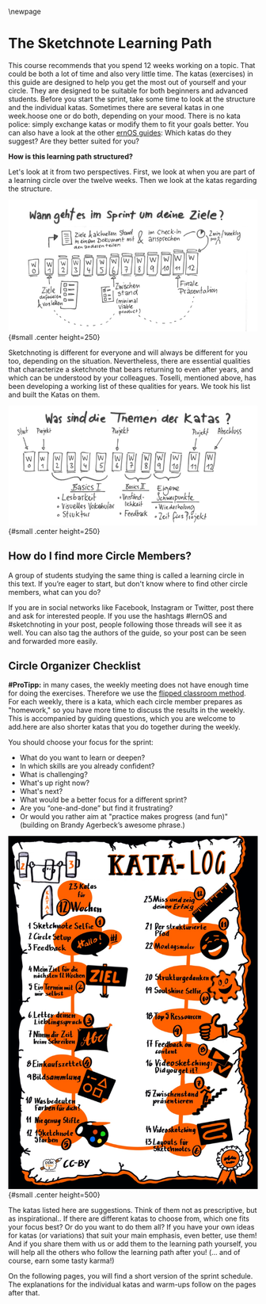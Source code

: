 \newpage

# The Sketchnote Learning Path

This course recommends that you spend 12 weeks working on a topic. That could be both a lot of time and also very little time. The katas (exercises) in this guide are designed to help you get the most out of yourself and your circle. They are designed to be suitable for both beginners and advanced students. Before you start the sprint, take some time to look at the structure and the individual katas. Sometimes there are several katas in one week.hoose one or do both, depending on your mood. There is no kata police: simply exchange katas or modify them to fit your goals better. You can also have a look at the other [ernOS guides](https://github.com/cogneon/): Which katas do they suggest? Are they better suited for you?

**How is this learning path structured?**

Let's look at it from two perspectives. First, we look at when you are part of a learning circle over the twelve weeks. Then we look at the katas regarding the structure.

![Sketchnote Learning Path (Pt. 1) by Karl Damke CC-BY](sketchnotes/sketchnote_learning_path_01.png){#small .center height=250}

Sketchnoting is different for everyone and will always be different for you too, depending on the situation. Nevertheless, there are essential qualities that characterize a sketchnote that bears returning to even after years, and which can be understood by your colleagues. Toselli, mentioned above, has been developing a working list of these qualities for years. We took his list and built the Katas on them.

![Sketchnote Learning Path (Pt. 2) by Karl Damke CC-BY](sketchnotes/sketchnote_learning_path_02.png){#small .center height=250}

## How do I find more Circle Members?

A group of students studying the same thing is called a learning circle in this text. If you’re eager to start, but don't know where to find other circle members, what can you do? 

If you are in social networks like Facebook, Instagram or Twitter, post there and ask for interested people. If you use the hashtags #lernOS and #sketchnoting in your post, people following those threads will see it as well. You can also tag the authors of the guide, so your post can be seen and forwarded more easily.

## Circle Organizer Checklist

**#ProTipp:** in many cases, the weekly meeting does not have enough time for doing the exercises. Therefore we use the [flipped classroom method](https://en.wikipedia.org/wiki/Flipped_classroom). For each weekly, there is a kata, which each circle member prepares as "homework," so you have more time to discuss the results in the weekly. This is accompanied by guiding questions, which you are welcome to add.here are also shorter katas that you do together during the weekly.

You should choose your focus for the sprint:
- What do you want to learn or deepen?
- In which skills are you already confident?
- What is challenging?
- What's up right now?
- What's next?
- What would be a better  focus for a different  sprint?
- Are you “one-and-done” but find it frustrating?
- Or would you rather aim at "practice makes progress (and fun)" (building on Brandy Agerbeck’s awesome phrase.)

![Kata-Log by @DenkFlowRR CC-BY](sketchnotes/kata_log.jpg){#small .center height=500}

The katas listed here are suggestions. Think of them not as prescriptive, but as inspirational.. If there are different katas to choose from, which one fits your focus best?  Or do you want to do them all? If you have your own ideas for katas (or variations) that suit your main emphasis, even better, use them! And if you share them with us or add them to the learning path yourself, you will help all the others who follow the learning path after you! (... and of course, earn some tasty karma!)

On the following pages, you will find a short version of the sprint schedule. The explanations for the individual katas and warm-ups follow on the pages after that.
